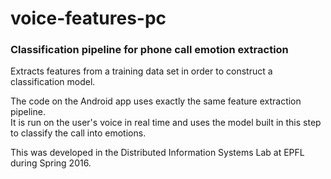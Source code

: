 # voice-features-pc
### Classification pipeline for phone call emotion extraction

<p>Extracts features from a training data set in order to construct a classification model.</p>

<p>The code on the Android app uses exactly the same feature extraction pipeline.<br>
It is run on the user's voice in real time and uses the model built in this step to classify the call into emotions.</p>

<p>This was developed in the Distributed Information Systems Lab at EPFL during Spring 2016.</p>
